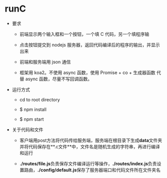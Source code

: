 # runC

+ 要求

    * 前端显示两个输入框和一个按钮，一个填 C 代码，另一个填程序输
    
    * 点击按钮提交到 nodejs 服务器，返回代码编译后的程序的输出，并显示出来

    * 前端和服务端用 json 通信

    * 框架用 koa2。不使用 async 函数，使用 Promise + co + 生成器函数 代替 async 函数，尽量不写回调函数。

+ 运行方式
    
    * cd to root directory

    * $ npm install

    * $ npm start

+ 关于代码和文件

    * 客户端用post方法将代码传给服务端，服务端在根目录下生成**data**文件夹并将代码保存在**.c文件**中，文件名是随机生成的字符串，再进行编译和运行

    * **./routes/file.js**负责保存文件编译运行等操作，**./routes/index.js**负责设置路由，**./config/default.js**保存了服务器端口和代码文件所在文件夹名

